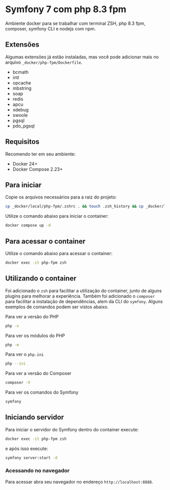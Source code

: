 # Symfony 7 com php 8.3 fpm

Ambiente docker para se trabalhar com terminal ZSH, php 8.3 fpm, composer, symfony CLI e nodejs com npm.

## Extensões

Algumas extensões já estão instaladas, mas você pode adicionar mais no arquivo `_docker/php-fpm/Dockerfile`.

- bcmath
- intl
- opcache
- mbstring
- soap
- redis
- apcu
- xdebug
- swoole
- pgsql
- pdo_pgsql

## Requisitos

Recomendo ter em seu ambiente:

- Docker 24+
- Docker Compose 2.23+

## Para iniciar

Copie os arquivos necessários para a raiz do projeto:

```bash
cp _docker/local/php-fpm/.zshrc . && touch .zsh_history && cp _docker/local/php-fpm/docker-compose.yml .
```

Utilize o comando abaixo para iniciar o container:

```bash
docker compose up -d
```

## Para acessar o container

Utilize o comando abaixo para acessar o container:

```bash
docker exec -it php-fpm zsh
```

## Utilizando o container

Foi adicionado o `zsh` para facilitar a utilização do container, junto de alguns plugins para melhorar a experiência.
Também foi adicionado o `composer` para facilitar a instalação de dependências, alem da CLI do `symfony`.
Alguns exemplos de comandos podem ser vistos abaixo.

Para ver a versão do PHP

```bash
php -v
```

Para ver os módulos do PHP

```bash
php -m
```

Para ver o `php.ini`

```bash
php --ini
```

Para ver a versão do Composer

```bash
composer -V
```

Para ver os comandos do Symfony

```bash
symfony
```

## Iniciando servidor

Para iniciar o servidor do Symfony dentro do container execute:

```bash
docker exec -it php-fpm zsh
```

e após isso execute:

```bash
symfony server:start -d
```

### Acessando no navegador

Para acessar abra seu navegador no endereço `http://localhost:8888`.

